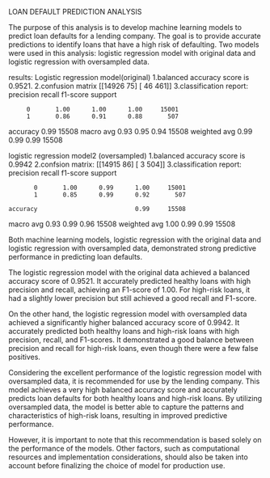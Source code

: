 LOAN DEFAULT PREDICTION ANALYSIS

The purpose of this analysis is to develop machine learning models to predict loan defaults for a lending company. The goal is to provide accurate predictions to identify loans that have a high risk of defaulting. Two models were used in this analysis: logistic regression model with original data and logistic regression with oversampled data.

results:
Logistic regression model(original)
1.balanced accuracy score is 0.9521.
2.confusion matrix 
[[14926    75]
 [   46   461]]
3.classification report:
              precision    recall  f1-score   support

         0       1.00      1.00      1.00     15001
         1       0.86      0.91      0.88       507

  accuracy                           0.99     15508
 macro avg       0.93      0.95      0.94     15508
weighted avg 0.99 0.99 0.99 15508

logistic regression model2 (oversampled)
1.balanced accuracy score is 0.9942
2.confsion matrix:
[[14915 86]
[ 3 504]]
3.classification report:
              precision    recall  f1-score   support

           0       1.00      0.99      1.00     15001
           1       0.85      0.99      0.92       507

    accuracy                           0.99     15508
   macro avg       0.93      0.99      0.96     15508
weighted avg       1.00      0.99      0.99     15508


Both machine learning models, logistic regression with the original data and logistic regression with oversampled data, demonstrated strong predictive performance in predicting loan defaults.

The logistic regression model with the original data achieved a balanced accuracy score of 0.9521. It accurately predicted healthy loans with high precision and recall, achieving an F1-score of 1.00. For high-risk loans, it had a slightly lower precision but still achieved a good recall and F1-score.

On the other hand, the logistic regression model with oversampled data achieved a significantly higher balanced accuracy score of 0.9942. It accurately predicted both healthy loans and high-risk loans with high precision, recall, and F1-scores. It demonstrated a good balance between precision and recall for high-risk loans, even though there were a few false positives.

Considering the excellent performance of the logistic regression model with oversampled data, it is recommended for use by the lending company. This model achieves a very high balanced accuracy score and accurately predicts loan defaults for both healthy loans and high-risk loans. By utilizing oversampled data, the model is better able to capture the patterns and characteristics of high-risk loans, resulting in improved predictive performance.

However, it is important to note that this recommendation is based solely on the performance of the models. Other factors, such as computational resources and implementation considerations, should also be taken into account before finalizing the choice of model for production use.
